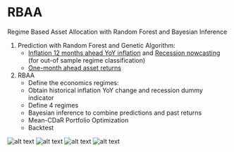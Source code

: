 # RBAA
Regime Based Asset Allocation with Random Forest and Bayesian Inference

1. Prediction with Random Forest and Genetic Algorithm:
    * [Inflation 12 months ahead YoY inflation](https://github.com/enexqnt/RBAA/blob/main/Forecast%20-%20Inflation.ipynb) and [Recession nowcasting](https://github.com/enexqnt/RBAA/blob/main/Forecast%20-%20Recession.ipynb) (for out-of sample regime classification)
    * [One-month ahead asset returns](https://github.com/enexqnt/RBAA/blob/main/Forecast%20-%20Assets.ipynb)
2. RBAA
   * Define the economics regimes:
    * Obtain historical inflation YoY change and recession dummy indicator
    * Define 4 regimes
   * Bayesian inference to combine predictions and past returns
   * Mean-CDaR Portfolio Optimization
   * Backtest

![alt text](https://github.com/enexqnt/RBAA/blob/main/images/wealth.png)
![alt text](https://github.com/enexqnt/RBAA/blob/main/images/forecast.png)
![alt text](https://github.com/enexqnt/RBAA/blob/main/images/sharpe.png)
![alt text](https://github.com/enexqnt/RBAA/blob/main/images/recession.png)


